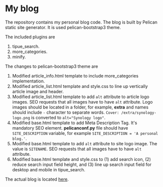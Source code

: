 # My blog
The repository contains my personal blog code. The blog is built by Pelican static site generator. It is used pelican-bootstrap3 theme.

The included plugins are 
1. tipue_search.
2. more_categories.
3. minify.

The changes to pelican-bootstrap3 theme are
1. Modified article_info.html template to include more_categories implementation.
2. Modified article_list.html template and style.css to line up vertically article image and header.
3. Modified article_list.html template to add `alt` attribute to article logo images. SEO requests that all images have to have `alt` attribute. Logo images should be located in a folder, for example, **extra** and names should include `-` character to separate words. `Cover: /extra/synology-logo.png` is converted to `alt="Synology logo"`.
4. Modified base.html template to add Meta Description Tag. It's mandatory SEO element. **pelicanconf.py** file should have `SITE_DESCRIPTION` variable, for example `SITE_DESCRIPTION = 'A personal blog.'`. 
5. Modified base.html template to add `alt` attribute to site logo image. The value is `SITENAME`. SEO requests that all images have to have `alt` attribute.
6. Modified base.html template and style.css to (1) add search icon, (2) reduce search input field height, and (3) line up search input field for desktop and mobile in tipue_search. 

The actual blog is located [here](https://techjogging.com).